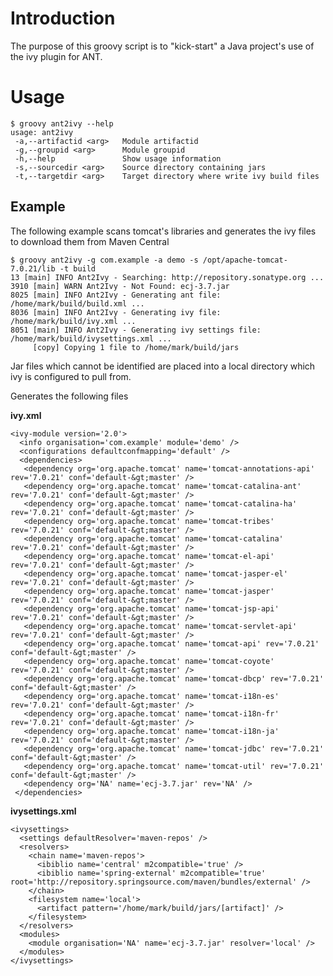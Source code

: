 
Introduction
============
The purpose of this groovy script is to "kick-start" a Java project's use of
the ivy plugin for ANT.

Usage
=====

    $ groovy ant2ivy --help
    usage: ant2ivy
     -a,--artifactid <arg>   Module artifactid
     -g,--groupid <arg>      Module groupid
     -h,--help               Show usage information
     -s,--sourcedir <arg>    Source directory containing jars
     -t,--targetdir <arg>    Target directory where write ivy build files

Example
-------
The following example scans tomcat's libraries and generates the ivy files to download them from Maven Central

    $ groovy ant2ivy -g com.example -a demo -s /opt/apache-tomcat-7.0.21/lib -t build
    13 [main] INFO Ant2Ivy - Searching: http://repository.sonatype.org ...
    3910 [main] WARN Ant2Ivy - Not Found: ecj-3.7.jar
    8025 [main] INFO Ant2Ivy - Generating ant file: /home/mark/build/build.xml ...
    8036 [main] INFO Ant2Ivy - Generating ivy file: /home/mark/build/ivy.xml ...
    8051 [main] INFO Ant2Ivy - Generating ivy settings file: /home/mark/build/ivysettings.xml ...
         [copy] Copying 1 file to /home/mark/build/jars

Jar files which cannot be identified are placed into a local directory which 
ivy is configured to pull from.

Generates the following files

**ivy.xml**

    <ivy-module version='2.0'>
      <info organisation='com.example' module='demo' />
      <configurations defaultconfmapping='default' />
      <dependencies>
       <dependency org='org.apache.tomcat' name='tomcat-annotations-api' rev='7.0.21' conf='default-&gt;master' />
       <dependency org='org.apache.tomcat' name='tomcat-catalina-ant' rev='7.0.21' conf='default-&gt;master' />
       <dependency org='org.apache.tomcat' name='tomcat-catalina-ha' rev='7.0.21' conf='default-&gt;master' />
       <dependency org='org.apache.tomcat' name='tomcat-tribes' rev='7.0.21' conf='default-&gt;master' />
       <dependency org='org.apache.tomcat' name='tomcat-catalina' rev='7.0.21' conf='default-&gt;master' />
       <dependency org='org.apache.tomcat' name='tomcat-el-api' rev='7.0.21' conf='default-&gt;master' />
       <dependency org='org.apache.tomcat' name='tomcat-jasper-el' rev='7.0.21' conf='default-&gt;master' />
       <dependency org='org.apache.tomcat' name='tomcat-jasper' rev='7.0.21' conf='default-&gt;master' />
       <dependency org='org.apache.tomcat' name='tomcat-jsp-api' rev='7.0.21' conf='default-&gt;master' />
       <dependency org='org.apache.tomcat' name='tomcat-servlet-api' rev='7.0.21' conf='default-&gt;master' />
       <dependency org='org.apache.tomcat' name='tomcat-api' rev='7.0.21' conf='default-&gt;master' />
       <dependency org='org.apache.tomcat' name='tomcat-coyote' rev='7.0.21' conf='default-&gt;master' />
       <dependency org='org.apache.tomcat' name='tomcat-dbcp' rev='7.0.21' conf='default-&gt;master' />
       <dependency org='org.apache.tomcat' name='tomcat-i18n-es' rev='7.0.21' conf='default-&gt;master' />
       <dependency org='org.apache.tomcat' name='tomcat-i18n-fr' rev='7.0.21' conf='default-&gt;master' />
       <dependency org='org.apache.tomcat' name='tomcat-i18n-ja' rev='7.0.21' conf='default-&gt;master' />
       <dependency org='org.apache.tomcat' name='tomcat-jdbc' rev='7.0.21' conf='default-&gt;master' />
       <dependency org='org.apache.tomcat' name='tomcat-util' rev='7.0.21' conf='default-&gt;master' />
       <dependency org='NA' name='ecj-3.7.jar' rev='NA' />
     </dependencies>
   </ivy-module>

**ivysettings.xml**

    <ivysettings>
      <settings defaultResolver='maven-repos' />
      <resolvers>
        <chain name='maven-repos'>
          <ibiblio name='central' m2compatible='true' />
          <ibiblio name='spring-external' m2compatible='true' root='http://repository.springsource.com/maven/bundles/external' />
        </chain>
        <filesystem name='local'>
          <artifact pattern='/home/mark/build/jars/[artifact]' />
        </filesystem>
      </resolvers>
      <modules>
        <module organisation='NA' name='ecj-3.7.jar' resolver='local' />
      </modules>
    </ivysettings>


